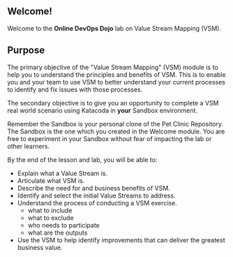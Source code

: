 ## Welcome!

Welcome to the **Online DevOps Dojo** lab on Value Stream Mapping (VSM).

## Purpose

The primary objective of the "Value Stream Mapping" (VSM) module is to help you to understand the principles and benefits of VSM. This is to enable you and your team to use VSM to better understand your current processes to identify and fix issues with those processes.

The secondary objective is to give you an opportunity to complete a VSM real world scenario using Katacoda in **your** Sandbox environment.

Remember the Sandbox is your personal clone of the Pet Clinic Repository. The Sandbox is the one which you created in the Welcome module. You are free to experiment in your Sandbox without fear of impacting the lab or other learners.

By the end of the lesson and lab, you will be able to:

* Explain what a Value Stream is.
* Articulate what VSM is.
* Describe the need for and business benefits of VSM.
* Identify and select the initial Value Streams to address.
* Understand the process of conducting a VSM exercise.
  * what to include
  * what to exclude
  * who needs to participate
  * what are the outputs
* Use the VSM to help identify improvements that can deliver the greatest business value.
